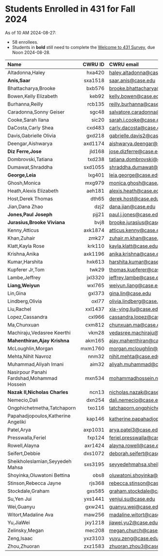 # Students Enrolled in 431 for Fall 2024

As of 10 AM 2024-08-27:

- 58 enrollees.
- Students in **bold** still need to complete the [Welcome to 431 Survey](https://bit.ly/431-2024-welcome), due Noon 2024-08-28.

Name | CWRU ID | CWRU email | Flavor
:------------------ | ------: | :------------------ | :-------
Altadonna,Haley | hxa420 | haley.altadonna@case.edu | PQHS
**Anis,Saar** | sxa1518 | saar.anis@case.edu | CRSP
Bhattacharya,Brooke | bxb576 | brooke.bhattacharya@case.edu | PQHS
Bowen,Kelly Elizabeth | keb92 | kelly.bowen@case.edu | MPHP
Burhanna,Reilly | rcb135 | reilly.burhanna@case.edu | PQHS
Caradonna,Sonny Geiser | sgc48 | salvatore.caradonna@case.edu | PQHS
Cooke,Sarah Ilana | sic20 | sarah.i.cooke@case.edu | PQHS
DaCosta,Carly Shea | cxd483 | carly.dacosta@case.edu | PQHS
Davis,Gabrielle Olivia | gxd218 | gabrielle.davis2@case.edu | PQHS
Deengar,Aishwarya | axd1174 | aishwarya.deengar@case.edu | PQHS
**Diz Ferre,Jose** | jld168 | jose.dizferre@case.edu | MPHP
Dombrovski,Tatiana | txd238 | tatiana.dombrovski@case.edu | CRSP
Dumawat,Shraddha | sxd1055 | shraddha.dumawat@case.edu | PQHS
**George,Leia** | lxg401 | leia.george@case.edu | PQHS
Ghosh,Monica | mxg979 | monica.ghosh@case.edu | PQHS
Heath,Alexis Elizabeth | aeh181 | alexis.heath@case.edu | PQHS
Host,Derek Thomas | dth65 | derek.host@case.edu | PQHS
Jian,Dana Zhao | dzj2 | dana.jian@case.edu | PQHS
**Jones,Paul Joseph** | pjj21 | paul.j.jones@case.edu | PQHS
**Jurasius,Brooke Viviana** | bvj8 | brooke.jurasius@case.edu | PQHS
Kenny,Atticus | axk1874 | atticus.kenny@case.edu | MPHP
Khan,Zuhair | zmk27 | zuhair.m.khan@case.edu | PQHS
Klatt,Kayla Rose | krk110 | kayla.klatt@case.edu | PQHS
Krishna,Anika | axk1196 | anika.krishna@case.edu | PQHS
Kumar,Harshita | hxk613 | harshita.kumar@case.edu | PQHS
Kupferer Jr,Tom | twk29 | thomas.kupferer@case.edu | PQHS
Lambe,Jeffrey | jxl3320 | jeffrey.lambe@case.edu | CRSP
**Liang,Weiyun** | wxl765 | weiyun.liang@case.edu | PQHS
Lin,Gina | gxl373 | gina.lin@case.edu | PQHS
Lindberg,Olivia | oxl77 | olivia.lindberg@case.edu | PQHS
Liu,Rachel | xxl1437 | xia-ying.liu@case.edu | PQHS
Lopez,Cassandra | cxl966 | cassandra.lopez@case.edu | PQHS
Ma,Chunxuan | cxm812 | chunxuan.ma@case.edu | PQHS
Machiraju,Vedasree Keerthi | vkm28 | vedasree.machiraju@case.edu | PQHS
**Mahenthiran,Ajay Krishna** | akm165 | ajay.mahenthiran@case.edu | MPHP
McLoughlin,Morgan | mxm1760 | morgan.mcloughlin@case.edu | PQHS
Mehta,Nihit Navroz | nnm32 | nihit.mehta@case.edu | PQHS
Muhammad,Aliyah Imani | aim32 | aliyah.muhammad@case.edu | PQHS
Nasirpour Panahi Fardshad,Mohammad Hossein | mxn534 | mohammadhossein.nasirpourpanahifardshad@case.edu | CRSP
**Nazak II,Nicholas Charles** | ncn13 | nicholas.nazak@case.edu | PQHS
Nemecio,Dali | dxn254 | dali.nemecio@case.edu | PQHS
Ongphichetmetha,Tatchaporn | txo116 | tatchaporn.ongphichetmetha@case.edu | CRSP
Papahadjopoulos,Katherine Angeliki | kap146 | katherine.papahadjopoulos@case.edu | MPHP
Patel,Arya | axp1031 | arya.patel3@case.edu | MPHP
Presswalla,Feriel | fxp124 | feriel.presswalla@case.edu | CRSP
Rowell,Alayna | axr1424 | alayna.rowell@case.edu | PQHS
Seifert,Debbie | dxs1072 | deborah.seifert@case.edu | PQHS
Sheikholeslamian,Seyyedeh Mahsa | sxs3195 | seyyedehmahsa.sheikholeslamian@case.edu | CRSP
Shoyinka,Oluwatoni Bettina | obs8 | oluwatoni.shoyinka@case.edu | PQHS
Stinson,Rebecca Jayne | rjs368 | rebecca.stinson@case.edu | PQHS
Stockdale,Graham | gxs585 | graham.stockdale@case.edu | PQHS
Su,Yen Jui | yxs1441 | yenjui.su@case.edu | PQHS
Wei,Guanyu | gxw241 | guanyu.wei@case.edu | PQHS
Witort,Madaline Ava | maw256 | madaline.witort@case.edu | PQHS
Yu,JiaWei | jxy1218 | jiawei.yu2@case.edu | PQHS
Zelinsky,Megan | mec208 | megan.church@case.edu | CRSP
Zeng,Isaac | yxz3103 | yuyu.zeng@case.edu | PQHS
Zhou,Zhuoran | zxz1583 | zhuoran.zhou3@case.edu | PQHS
